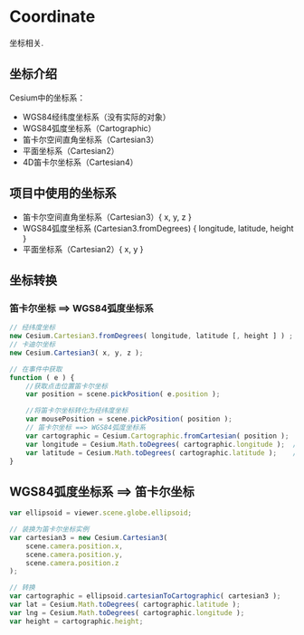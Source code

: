 # Coordinate

坐标相关.



## 坐标介绍

Cesium中的坐标系：

- WGS84经纬度坐标系（没有实际的对象）
- WGS84弧度坐标系（Cartographic）
- 笛卡尔空间直角坐标系（Cartesian3）
- 平面坐标系（Cartesian2）
- 4D笛卡尔坐标系（Cartesian4）



## 项目中使用的坐标系

- 笛卡尔空间直角坐标系（Cartesian3）{ x, y, z }
- WGS84弧度坐标系 (Cartesian3.fromDegrees) { longitude, latitude, height }
- 平面坐标系（Cartesian2）{ x, y }



## 坐标转换

### 笛卡尔坐标 ==> WGS84弧度坐标系

```js
// 经纬度坐标
new Cesium.Cartesian3.fromDegrees( longitude, latitude [, height ] ) ;
// 卡迪尔坐标
new Cesium.Cartesian3( x, y, z );

// 在事件中获取
function ( e ) {
    //获取点击位置笛卡尔坐标
    var position = scene.pickPosition( e.position );

    //将笛卡尔坐标转化为经纬度坐标
    var mousePosition = scene.pickPosition( position );
    // 笛卡尔坐标 ==> WGS84弧度坐标系
    var cartographic = Cesium.Cartographic.fromCartesian( position );
    var longitude = Cesium.Math.toDegrees( cartographic.longitude );  // 经度
    var latitude = Cesium.Math.toDegrees( cartographic.latitude );    // 纬度
}
```

##  WGS84弧度坐标系 ==> 笛卡尔坐标

```js
var ellipsoid = viewer.scene.globe.ellipsoid;

// 装换为笛卡尔坐标实例
var cartesian3 = new Cesium.Cartesian3(
    scene.camera.position.x,
	scene.camera.position.y,
    scene.camera.position.z
);

// 转换
var cartographic = ellipsoid.cartesianToCartographic( cartesian3 );
var lat = Cesium.Math.toDegrees( cartographic.latitude );
var lng = Cesium.Math.toDegrees( cartographic.longitude );
var height = cartographic.height;
```

